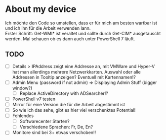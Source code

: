 # About my device

Ich möchte den Code so umstellen, dass er für mich am besten wartbar ist und ich ihn für die Arbeit verwenden lann.\
Erster Schritt: Get-WMI* ist veraltet und sollte durch Get-CIM* ausgetauscht werden. Mal schauen ob es dann auch unter PowerShell 7 läuft.

## TODO
- [ ] Details > IPAddress zeigt eine Addresse an, mit VMWare und Hyper-V hat man allerdings mehrere Netzwerkkarten.
Auswahl oder alle Addressen in Tooltip anzeigen? Eventuell mit Kartennamen!?
- [ ] Admin Menu (password if not admin) => Displaying Admin Stuff (bigger window?)
  - [ ] Replace ActiveDirectory with ADSearcher!?
- [ ] PowerShell v7 testen
- [ ] Mirror für eine Version die für die Arbeit abgestimmt ist
- [ ] So wie ich das sehe, gibt es hier viel verschenktes Potential!
- [ ] Fehlendes
  - [ ] Softwarecenter Starten?
  - [ ] Verschiedene Sprachen: Fr, De, En?
- [ ] Monitore sind bei 3+ etwas verschoben!!
